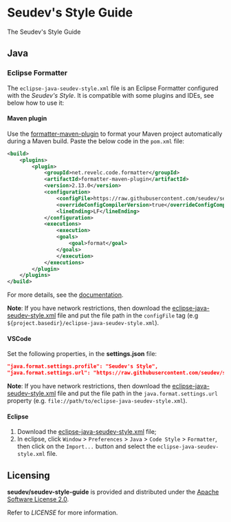 # Seudev's Style Guide

The Seudev's Style Guide

## Java

### Eclipse Formatter

The `eclipse-java-seudev-style.xml` file is an Eclipse Formatter configured with the *Seudev's Style*.
It is compatible with some plugins and IDEs, see below how to use it:

#### Maven plugin

Use the [formatter-maven-plugin](https://github.com/revelc/formatter-maven-plugin) to format your Maven project automatically during a Maven build.
Paste the below code in the `pom.xml` file:

```xml
<build>
    <plugins>
        <plugin>
            <groupId>net.revelc.code.formatter</groupId>
            <artifactId>formatter-maven-plugin</artifactId>
            <version>2.13.0</version>
            <configuration>
                <configFile>https://raw.githubusercontent.com/seudev/seudev-style-guide/v1.0.1/java/eclipse-java-seudev-style.xml</configFile>
                <overrideConfigCompilerVersion>true</overrideConfigCompilerVersion>
                <lineEnding>LF</lineEnding>
            </configuration>
            <executions>
                <execution>
                <goals>
                    <goal>format</goal>
                </goals>
                </execution>
            </executions>
        </plugin>
    </plugins>
</build>
```

For more details, see the [documentation](https://code.revelc.net/formatter-maven-plugin).

**Note**: If you have network restrictions, then download the [eclipse-java-seudev-style.xml](https://raw.githubusercontent.com/seudev/seudev-style-guide/v1.0.1/java/eclipse-java-seudev-style.xml)
file and put the file path in the `configFile` tag (e.g `${project.basedir}/eclipse-java-seudev-style.xml`).

#### VSCode

Set the following properties, in the **settings.json** file:

```json
"java.format.settings.profile": "Seudev's Style",
"java.format.settings.url": "https://raw.githubusercontent.com/seudev/seudev-style-guide/v1.0.1/java/eclipse-java-seudev-style.xml"
```

**Note**: If you have network restrictions, then download the [eclipse-java-seudev-style.xml](https://raw.githubusercontent.com/seudev/seudev-style-guide/v1.0.1/java/eclipse-java-seudev-style.xml) file
and put the file path in the `java.format.settings.url` property (e.g. `file://path/to/eclipse-java-seudev-style.xml`).

#### Eclipse

1. Download the [eclipse-java-seudev-style.xml](https://raw.githubusercontent.com/seudev/seudev-style-guide/v1.0.1/java/eclipse-java-seudev-style.xml) file;
2. In eclipse, click `Window` > `Preferences` > `Java` > `Code Style` > `Formatter`, then click on the `Import...` button and select the `eclipse-java-seudev-style.xml` file.

## Licensing

**seudev/seudev-style-guide** is provided and distributed under the [Apache Software License 2.0](http://www.apache.org/licenses/LICENSE-2.0).

Refer to *LICENSE* for more information.
